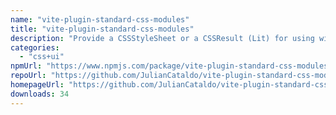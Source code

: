 ```yaml
---
name: "vite-plugin-standard-css-modules"
title: "vite-plugin-standard-css-modules"
description: "Provide a CSSStyleSheet or a CSSResult (Lit) for using with import attributes.\nUsing the \"with\" keyword and \"type : css\"."
categories:
  - "css+ui"
npmUrl: "https://www.npmjs.com/package/vite-plugin-standard-css-modules"
repoUrl: "https://github.com/JulianCataldo/vite-plugin-standard-css-modules"
homepageUrl: "https://github.com/JulianCataldo/vite-plugin-standard-css-modules#readme"
downloads: 34
---
```

